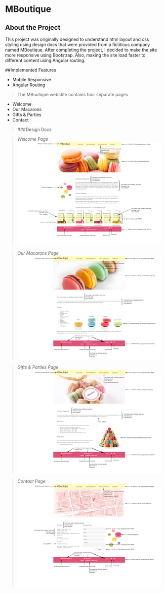 # MBoutique

## About the Project
This project was originally designed to understand html layout and css styling using design docs that were provided from a fictitious company named MBoutique.  After completing the project, I decided to make the site more responsive using Bootstrap. Also, making the site load faster to different content using Angular routing.

##Implemented Features
- Mobile Responsive
- Angular Routing

> The MBoutique webstite contains four separate pages
  - Welcome
  - Our Macarons
  - Gifts & Parties
  - Contact

>###Design Docs

>*Welcome Page*
![alt text](assets/design_docs/welcome_exp.png "Welcome page")

>*Our Macarons Page*
![alt text](assets/design_docs/our-macarons_exp.png "Our Macarons page")

>*Gifts & Parties Page*
![alt text](assets/design_docs/gift-&-parties_exp.png "Gift & Parties page")

>*Contact Page*
![alt text](assets/design_docs/contact_exp.png "Contact page")

